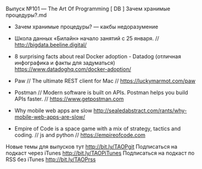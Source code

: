 Выпуск №101 — The Art Of Programming [ DB ] Зачем хранимые процедуры?.md

+ Зачем хранимые процедуры? — какбы недоразумение

+ Школа данных «Билайн» начало занятий с 25 января. // http://bigdata.beeline.digital/

+ 8 surprising facts about real Docker adoption - Datadog (отличная инфографика и факты для задуматься)
https://www.datadoghq.com/docker-adoption/

+ Paw // The ultimate REST client for Mac // https://luckymarmot.com/paw

+ Postman  // Modern software is built on APIs. Postman helps you build APIs faster. // https://www.getpostman.com

+ Why mobile web apps are slow http://sealedabstract.com/rants/why-mobile-web-apps-are-slow/

+ Empire of Code is a space game with a mix of strategy, tactics and coding. // js and python // https://empireofcode.com

Новые темы для выпусков тут http://bit.ly/TAOPgit
Подписаться на подкаст через iTunes http://bit.ly/TAOPiTunes
Подписаться на подкаст по RSS без iTunes http://bit.ly/TAOPrss